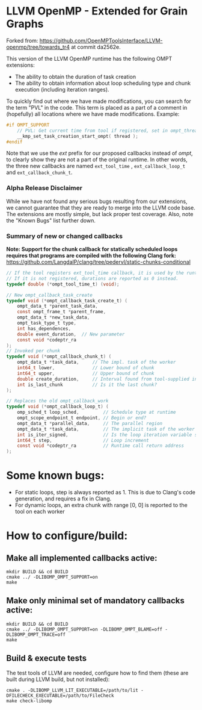 # LLVM OpenMP - Extended for Grain Graphs

Forked from: https://github.com/OpenMPToolsInterface/LLVM-openmp/tree/towards_tr4 at commit da2562e.

This version of the LLVM OpenMP runtime has the following OMPT extensions:

- The ability to obtain the duration of task creation
- The ability to obtain information about loop scheduling type and chunk execution (including iteration ranges).

To quickly find out where we have made modifications, you can search for the term "PVL" in the code. This term is placed as a part of a comment in (hopefully) all locations where we have made modifications. Example:
```c
#if OMPT_SUPPORT
    // PVL: Get current time from tool if registered, set in ompt_thread_info struct
    __kmp_set_task_creation_start_ompt( thread );
#endif
```

Note that we use the *ext* prefix for our proposed callbacks instead of *ompt*, to clearly show they are not a part of the original runtime. In other words, the three new callbacks are named `ext_tool_time` , `ext_callback_loop_t` and `ext_callback_chunk_t`.

### Alpha Release Disclaimer
While we have not found any serious bugs resulting from our extensions, we cannot guarantee that they are ready to merge into the LLVM code base. The extensions are mostly simple, but lack proper test coverage. Also, note the "Known Bugs" list further down.

### Summary of new or changed callbacks

**Note: Support for the chunk callback for statically scheduled loops requires that programs are compiled with the following Clang fork:** https://github.com/LangdalP/clang/tree/pedervl/static-chunks-conditional
```c
// If the tool registers ext_tool_time callback, it is used by the runtime to calculate durations.
// If it is not registered, durations are reported as 0 instead.
typedef double (*ompt_tool_time_t) (void);

// New ompt_callback_task_create
typedef void (*ompt_callback_task_create_t) (
    ompt_data_t *parent_task_data,
    const ompt_frame_t *parent_frame,
    ompt_data_t *new_task_data,
    ompt_task_type_t type,
    int has_dependences,
    double event_duration,  // New parameter
    const void *codeptr_ra
);
// Invoked per chunk
typedef void (*ompt_callback_chunk_t) (
    ompt_data_t *task_data,     // The impl. task of the worker
    int64_t lower,              // Lower bound of chunk
    int64_t upper,              // Upper bound of chunk
    double create_duration,     // Interval found from tool-supplied instants
    int is_last_chunk           // Is it the last chunk?
);

// Replaces the old ompt_callback_work
typedef void (*ompt_callback_loop_t) (
    omp_sched_t loop_sched,         // Schedule type at runtime
    ompt_scope_endpoint_t endpoint, // Begin or end?
    ompt_data_t *parallel_data,     // The parallel region
    ompt_data_t *task_data,         // The implicit task of the worker
    int is_iter_signed,             // Is the loop iteration variable signed?
    int64_t step,                   // Loop increment
    const void *codeptr_ra          // Runtime call return address
);
```

# Some known bugs:

- For static loops, step is always reported as 1. This is due to Clang's code generation, and requires a fix in Clang.
- For dynamic loops, an extra chunk with range [0, 0] is reported to the tool on each worker

# How to configure/build:
## Make all implemented callbacks active:
    mkdir BUILD && cd BUILD
    cmake ../ -DLIBOMP_OMPT_SUPPORT=on
    make

## Make only minimal set of mandatory callbacks active:
    mkdir BUILD && cd BUILD
    cmake ../ -DLIBOMP_OMPT_SUPPORT=on -DLIBOMP_OMPT_BLAME=off -DLIBOMP_OMPT_TRACE=off
    make

## Build & execute tests
The test tools of LLVM are needed, configure how to find them (these are built during LLVM build, but not installed):

    cmake . -DLIBOMP_LLVM_LIT_EXECUTABLE=/path/to/lit -DFILECHECK_EXECUTABLE=/path/to/FileCheck
    make check-libomp
